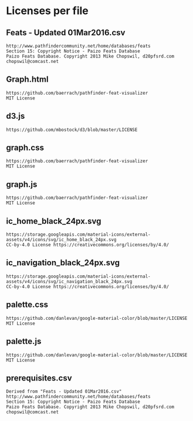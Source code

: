 # Licenses per file #

## Feats - Updated 01Mar2016.csv ##

    http://www.pathfindercommunity.net/home/databases/feats
    Section 15: Copyright Notice - Paizo Feats Database
    Paizo Feats Database. Copyright 2013 Mike Chopswil, d20pfsrd.com
    chopswil@comcast.net
      
## Graph.html ##

    https://github.com/baerrach/pathfinder-feat-visualizer
    MIT License

## d3.js ##

    https://github.com/mbostock/d3/blob/master/LICENSE
    
## graph.css ##

    https://github.com/baerrach/pathfinder-feat-visualizer
    MIT License

## graph.js ##

    https://github.com/baerrach/pathfinder-feat-visualizer
    MIT License

## ic_home_black_24px.svg ##
    
    https://storage.googleapis.com/material-icons/external-assets/v4/icons/svg/ic_home_black_24px.svg
    CC-by-4.0 License https://creativecommons.org/licenses/by/4.0/

## ic_navigation_black_24px.svg ##

    https://storage.googleapis.com/material-icons/external-assets/v4/icons/svg/ic_navigation_black_24px.svg
    CC-by-4.0 License https://creativecommons.org/licenses/by/4.0/
    
## palette.css ##

    https://github.com/danlevan/google-material-color/blob/master/LICENSE
    MIT License
	
## palette.js ##

    https://github.com/danlevan/google-material-color/blob/master/LICENSE
    MIT License
      
## prerequisites.csv ##

    Derived from "Feats - Updated 01Mar2016.csv"
    http://www.pathfindercommunity.net/home/databases/feats
    Section 15: Copyright Notice - Paizo Feats Database
    Paizo Feats Database. Copyright 2013 Mike Chopswil, d20pfsrd.com
    chopswil@comcast.net

